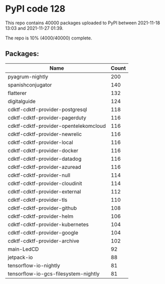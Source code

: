# PyPI code 128

This repo contains 40000 packages uploaded to PyPI between 
2021-11-18 13:03 and 2021-11-27 01:39.

The repo is 10% (4000/40000) complete.

## Packages:

| Name  | Count |
| ----- | ----- |
| pyagrum-nightly | 200 |
| spanishconjugator | 140 |
| flatterer | 132 |
| digitalguide | 124 |
| cdktf-cdktf-provider-postgresql | 118 |
| cdktf-cdktf-provider-pagerduty | 116 |
| cdktf-cdktf-provider-opentelekomcloud | 116 |
| cdktf-cdktf-provider-newrelic | 116 |
| cdktf-cdktf-provider-local | 116 |
| cdktf-cdktf-provider-docker | 116 |
| cdktf-cdktf-provider-datadog | 116 |
| cdktf-cdktf-provider-azuread | 116 |
| cdktf-cdktf-provider-null | 114 |
| cdktf-cdktf-provider-cloudinit | 114 |
| cdktf-cdktf-provider-external | 112 |
| cdktf-cdktf-provider-tls | 110 |
| cdktf-cdktf-provider-github | 108 |
| cdktf-cdktf-provider-helm | 106 |
| cdktf-cdktf-provider-kubernetes | 104 |
| cdktf-cdktf-provider-google | 104 |
| cdktf-cdktf-provider-archive | 102 |
| main-LedCD | 92 |
| jetpack-io | 88 |
| tensorflow-io-nightly | 81 |
| tensorflow-io-gcs-filesystem-nightly | 81 |


